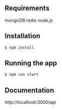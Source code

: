 ## Requirements

mongoDB
redis
node.js

## Installation

```bash
$ npm install
```

## Running the app

```bash
$ npm run start
```

## Documentation

http://localhost:3000/api
